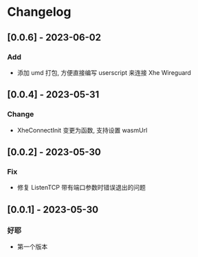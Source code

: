 # Changelog

## [0.0.6] - 2023-06-02

### Add

- 添加 umd 打包, 方便直接编写 userscript 来连接 Xhe Wireguard

## [0.0.4] - 2023-05-31

### Change

- XheConnectInit 变更为函数, 支持设置 wasmUrl

## [0.0.2] - 2023-05-30

### Fix

- 修复 ListenTCP 带有端口参数时错误退出的问题

## [0.0.1] - 2023-05-30

### 好耶

- 第一个版本
